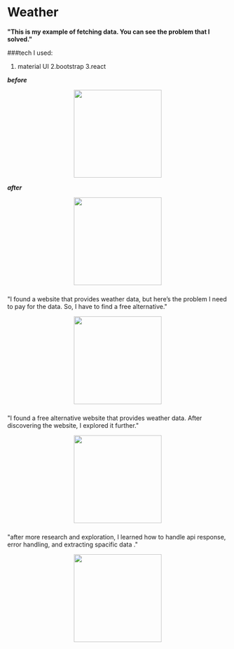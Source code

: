 # Weather

**"This is my example of fetching data. You can see the problem that I solved."**

###tech I used:
1. material UI
2.bootstrap
3.react


***before***
<div align="center">
  <img height="200" src="https://firebasestorage.googleapis.com/v0/b/firetest-67b89.appspot.com/o/Capture.PNG?alt=media&token=309b133d-314c-4848-a70f-56225a2ddd8e"  />
</div>

***after***
<div align="center">
  <img height="200" src="https://firebasestorage.googleapis.com/v0/b/firetest-67b89.appspot.com/o/done.PNG?alt=media&token=f57b54a7-37b1-4335-aba3-96208c122231"  />
</div>

###

"I found a website that provides weather data, but here’s the problem I need to pay for the data. So, I have to find a free alternative."
<div align="center">
  <img height="200" src="https://firebasestorage.googleapis.com/v0/b/firetest-67b89.appspot.com/o/1atemp.png?alt=media&token=67731660-f915-4384-bed1-9757a499d5f1"  />
</div>

###

"I found a free alternative website that provides weather data. After discovering the website, I explored it further."
<div align="center">
  <img height="200" src="https://firebasestorage.googleapis.com/v0/b/firetest-67b89.appspot.com/o/2atemp.png?alt=media&token=b9b2eba5-4805-4efc-b2ac-d9c363ed28f0"  />
</div>

###

 "after more research and exploration, I learned how to handle api response, error handling, and extracting spacific data ." 
<div align="center">
  <img height="200" src="https://firebasestorage.googleapis.com/v0/b/firetest-67b89.appspot.com/o/3atemp.png?alt=media&token=a582ecd9-671c-4a5c-9cf4-fd2dce683092"  />
</div>

###

